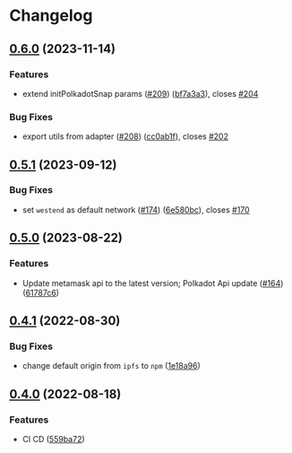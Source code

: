 # Changelog

## [0.6.0](https://github.com/ChainSafe/metamask-snap-polkadot/compare/metamask-polkadot-adapter-v0.5.1...metamask-polkadot-adapter-v0.6.0) (2023-11-14)


### Features

* extend initPolkadotSnap params ([#209](https://github.com/ChainSafe/metamask-snap-polkadot/issues/209)) ([bf7a3a3](https://github.com/ChainSafe/metamask-snap-polkadot/commit/bf7a3a3b936eb55487c8dd3472c5de1457a96987)), closes [#204](https://github.com/ChainSafe/metamask-snap-polkadot/issues/204)


### Bug Fixes

* export utils from adapter ([#208](https://github.com/ChainSafe/metamask-snap-polkadot/issues/208)) ([cc0ab1f](https://github.com/ChainSafe/metamask-snap-polkadot/commit/cc0ab1f1078b3762a94772f2a897bf65f2c94da0)), closes [#202](https://github.com/ChainSafe/metamask-snap-polkadot/issues/202)

## [0.5.1](https://github.com/ChainSafe/metamask-snap-polkadot/compare/metamask-polkadot-adapter-v0.5.0...metamask-polkadot-adapter-v0.5.1) (2023-09-12)


### Bug Fixes

* set `westend` as default network ([#174](https://github.com/ChainSafe/metamask-snap-polkadot/issues/174)) ([6e580bc](https://github.com/ChainSafe/metamask-snap-polkadot/commit/6e580bc17a8991c7bf455c0828918c7f8f1df7de)), closes [#170](https://github.com/ChainSafe/metamask-snap-polkadot/issues/170)

## [0.5.0](https://github.com/ChainSafe/metamask-snap-polkadot/compare/metamask-polkadot-adapter-v0.4.1...metamask-polkadot-adapter-v0.5.0) (2023-08-22)


### Features

* Update metamask api to the latest version; Polkadot Api update ([#164](https://github.com/ChainSafe/metamask-snap-polkadot/issues/164)) ([61787c6](https://github.com/ChainSafe/metamask-snap-polkadot/commit/61787c6d2193e7ec6dee6cf3ecfae4b855717092))

## [0.4.1](https://github.com/ChainSafe/metamask-snap-polkadot/compare/metamask-polkadot-adapter-v0.4.0...metamask-polkadot-adapter-v0.4.1) (2022-08-30)


### Bug Fixes

* change default origin from `ipfs` to `npm` ([1e18a96](https://github.com/ChainSafe/metamask-snap-polkadot/commit/1e18a96fa9aee3f27533245a3e3af8f1680671a7))

## [0.4.0](https://github.com/ChainSafe/metamask-snap-polkadot/compare/metamask-polkadot-adapter-v0.3.1...metamask-polkadot-adapter-v0.4.0) (2022-08-18)


### Features

* CI CD ([559ba72](https://github.com/ChainSafe/metamask-snap-polkadot/commit/559ba722def6b5a95360d4f5daead1bdabb27f82))
